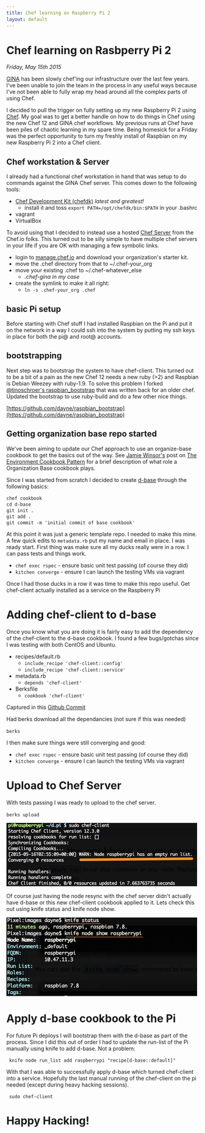 ```yaml
---
title: Chef learning on Raspberry Pi 2
layout: default
---
```


# Chef learning on Rasbperry Pi 2

_Friday, May 15th 2015_

[GINA](http://gina.alaska.edu) has been slowly chef'ing our infrastructure over the last few years.  I've been unable to join the team in the process in any useful ways because I've not been able to fully wrap my head around all the complex parts of using Chef.  

I decided to pull the trigger on fully setting up my new Raspberry Pi 2 using [Chef](http://chef.io).  My goal was to get a better handle on how to do things in Chef using the new Chef 12 and GINA chef workflows.  My previous runs at Chef have been piles of chaotic learning in my spare time.  Being homesick for a Friday was the perfect opportunity to turn my freshly install of Raspbian on my new Raspberry Pi 2 into a Chef client.

## Chef workstation & Server

I already had a functional chef workstation in hand that was setup to do commands against the GINA Chef server.  This comes down to the following tools:

* [Chef Development Kit (chefdk)](https://downloads.chef.io/chef-dk/) _latest and greatest!_
  * install it and toss ``export PATH=/opt/chefdk/bin:$PATH`` in your .bashrc
* vagrant
* VirtualBox

To avoid using that I decided to instead use a hosted [Chef Server](https://manage.chef.io) from the Chef.io folks.  This turned out to be silly simple to have multiple chef servers in your life if you are OK with managing a few symbolic links.

* login to [manage.chef.io](https://manage.chef.io) and download your organization's starter kit.
* move the .chef directory from that to ~/.chef-your_org
* move your existing .chef to ~/.chef-whatever_else
  * _.chef-gina in my case_
* create the symlink to make it all right:
  * ``ln -s .chef-your_org .chef``

## basic Pi setup

Before starting with Chef stuff I had installed Raspbian on the Pi and put it on the network in a way I could ssh into the system by putting my ssh keys in place for both the pi@ and root@ accounts.

## bootstrapping

Next step was to bootstrap the system to have chef-client.  This turned out to be a bit of a pain as the new Chef 12 needs a new ruby (>2) and Raspbian is Debian Weezey with ruby-1.9.  To solve this problem I forked [@tinoschroer's raspbian_bootstrap](https://github.com/tinoschroeter/raspbian_bootstrap) that was written back for an older chef.  Updated the bootstrap to use ruby-build and do a few other nice things.

  [https://github.com/dayne/raspbian_bootstrap](https://github.com/dayne/raspbian_bootstrap)

## Getting organization base repo started

We've been aiming to update our Chef approach to use an organize-base cookbook to get the basics out of the way.  See [Jamie Winsor's](http://blog.vialstudios.com/) post on [The Environment Cookbook Pattern](http://blog.vialstudios.com/the-environment-cookbook-pattern/) for a brief description of what role a Organization Base cookbook plays.

Since I was started from scratch I decided to create [d-base](https://github.com/dayne/d-base) through the following basics:

```shell
chef cookbook
cd d-base
git init .
git add .
git commit -m 'initial commit of base cookbook'
```

At this point it was just a generic template repo.  I needed to make this mine.  A few quick edits to ``metadata.rb`` put my name and email in place.  I was ready start.  First thing was make sure all my ducks really were in a row.  I can pass tests and things work.

* ``chef exec rspec`` - ensure basic unit test passing (of course they did)
* ``kitchen converge`` - ensure I can launch the testing VMs via vagrant

Once I had those ducks in a row it was time to make this repo useful.  Get chef-client actually installed as a service on the Raspberry Pi

# Adding chef-client to d-base

Once you know what you are doing it is fairly easy to add the dependency of the chef-client to the d-base cookbook.  I found a few bugs/gotchas since I was testing with both CentOS and Ubuntu.  

* recipes/default.rb
  * ``include_recipe 'chef-client::config'``
  * ``include_recipe 'chef-client::service'``
* metadata.rb
  * ``depends 'chef-client'``
* Berksfile
  * ``cookbook 'chef-client'``

Captured in this [Github Commit](https://github.com/dayne/d-base/commit/1c319bd0790e64053bf2318b617efa4610eec343)

Had berks download all the dependancies (not sure if this was needed)

``berks``

I then make sure things were still converging and good:

* ``chef exec rspec`` - ensure basic unit test passing (of course they did)
* ``kitchen converge`` - ensure I can launch the testing VMs via vagrant

# Upload to Chef Server

With tests passing I was ready to upload to the chef server.

``berks upload``


![chef-client on the pi](/images/pi_chef_client-empty_run_list.jpg)

Of course just having the node resync with the chef server didn't actually have d-base or this new chef-client cookbook applied to it.  Lets check this out using knife status and knife node show.

![knife status - knife node show](/images/pi_chef_client-knife_status-node_show.jpg)

# Apply d-base cookbook to the Pi

For future Pi deploys I will bootstrap them with the d-base as part of the process.  Since I did this out of order I had to update the run-list of the Pi manually using knife to add d-base.  Not a problem:

     knife node run_list add raspberrypi "recipe[d-base::default]"

With that I was able to successfully apply d-base which turned chef-client into a service.  Hopefully the last manual running of the chef-client on the pi needed (except during heavy hacking sessions).

     sudo chef-client

# Happy Hacking!
